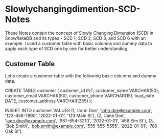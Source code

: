 # Slowlychangingdimention-SCD-Notes
These Notes contain  the concept of Slowly Changing Dimension (SCD) in SnowflakeDB and its types - SCD 1, SCD 2, SCD 3, and SCD 6 with an example. I used a customer table with basic columns and dummy data to apply each type of SCD one by one for better understanding. 


## Customer Table

Let's create a customer table with the following basic columns and dummy data.

CREATE TABLE customer (
   customer_id INT,
   customer_name VARCHAR(50),
   customer_email VARCHAR(50),
   customer_phone VARCHAR(15),
   load_date DATE,
	 customer_address VARCHAR(255)
);

INSERT INTO customer VALUES
   (1, 'John Doe', 'john.doe@example.com', '123-456-7890', '2022-01-01', '123 Main St'),
   (2, 'Jane Doe', 'jane.doe@example.com', '987-654-3210', '2022-01-01', '456 Elm St'),
   (3, 'Bob Smith', 'bob.smith@example.com', '555-555-5555', '2022-01-01', '789 Oak St');
